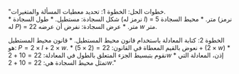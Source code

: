 "خطوات الحل:
الخطوة 1: تحديد معطيات المسألة والمتغيرات. <br>
    *   شكل السجادة: مستطيل.
    *   طول السجادة (نرمز له $l$) = 5 متر.
    *   محيط السجادة (نرمز له $P$) = 22 متر.
    *   عرض السجادة: نفرض أن عرضه $w$ متر.

الخطوة 2: كتابة المعادلة باستخدام قانون محيط المستطيل.
    *   قانون محيط المستطيل هو: $P = 2 \times l + 2 \times w$.
    *   نعوض بالقيم المعطاة في القانون:
        $22 = (2 \times 5) + (2 \times w)$
    *   نقوم بتبسيط الجزء المتعلق بالطول في المعادلة:
        $22 = 10 + 2w$
    *   إذن، المعادلة التي تمثل محيط السجادة هي: $22 = 10 + 2w$."

